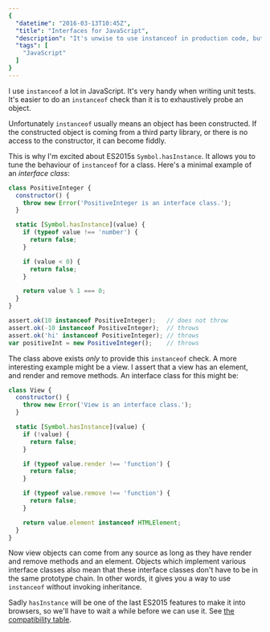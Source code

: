 ```yaml
---
{
  "datetime": "2016-03-13T10:45Z",
  "title": "Interfaces for JavaScript",
  "description": "It's unwise to use instanceof in production code, but it can be very handy for unit testing. I show how it's not possible to tweak instanceof to make it even more useful for tests.",
  "tags": [
    "JavaScript"
  ]
}
---
```

I use `instanceof` a lot in JavaScript. It's very handy when writing unit tests. It's easier to do
an `instanceof` check than it is to exhaustively probe an object.

Unfortunately `instanceof` usually means an object has been constructed. If the constructed object
is coming from a third party library, or there is no access to the constructor, it can become
fiddly.

This is why I'm excited about ES2015s `Symbol.hasInstance`. It allows you to tune the behaviour of
`instanceof` for a class. Here's a minimal example of an _interface class_:

```javascript
class PositiveInteger {
  constructor() {
    throw new Error('PositiveInteger is an interface class.');
  }

  static [Symbol.hasInstance](value) {
    if (typeof value !== 'number') {
      return false;
    }

    if (value < 0) {
      return false;
    }

    return value % 1 === 0;
  }
}

assert.ok(10 instanceof PositiveInteger);   // does not throw
assert.ok(-10 instanceof PositiveInteger);  // throws
assert.ok('hi' instanceof PositiveInteger); // throws
var positiveInt = new PositiveInteger();    // throws
```

The class above exists _only_ to provide this `instanceof` check. A more interesting example might
be a view. I assert that a view has an element, and render and remove methods. An interface class
for this might be:

```javascript
class View {
  constructor() {
    throw new Error('View is an interface class.');
  }

  static [Symbol.hasInstance](value) {
    if (!value) {
      return false;
    }

    if (typeof value.render !== 'function') {
      return false;
    }

    if (typeof value.remove !== 'function') {
      return false;
    }

    return value.element instanceof HTMLElement;
  }
}
```

Now view objects can come from any source as long as they have render and remove methods and an
element. Objects which implement various interface classes also mean that these interface classes
don't have to be in the same prototype chain. In other words, it gives you a way to use `instanceof`
without invoking inheritance.

Sadly `hasInstance` will be one of the last ES2015 features to make it into browsers, so we'll have
to wait a while before we can use it. See
[the compatibility table](http://kangax.github.io/compat-table/es6/#test-well-known_symbols_Symbol.hasInstance).
